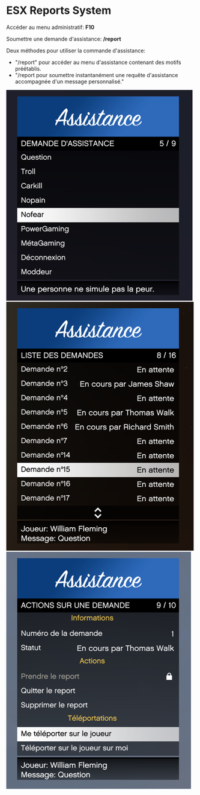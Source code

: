 # ESX Reports System

Accéder au menu administratif: **F10**

Soumettre une demande d'assistance: **/report**

Deux méthodes pour utiliser la commande d'assistance:
- "/report" pour accéder au menu d'assistance contenant des motifs préétablis.
- "/report <message> pour soumettre instantanément une requête d'assistance accompagnée d'un message personnalisé."

![screen](https://github.com/thomappp/esx_reports/blob/main/screen/screen.png)
![screen](https://github.com/thomappp/esx_reports/blob/main/screen/screen1.png)
![screen](https://github.com/thomappp/esx_reports/blob/main/screen/screen2.png)
